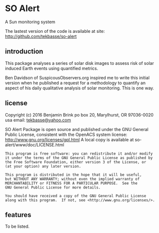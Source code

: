 SO Alert
========

A Sun monitoring system

The lastest version of the code is available at site:
 http://github.com/tekbasse/so-alert

introduction
------------

This package analyses a series of solar disk images to
assess risk of solar induced Earth events using quantified metrics.


Ben Davidson of SuspicousObservers.org 
inspired me to write this initial version
when he published a request for a methodology to 
quantify an aspect of his daily qualitative analysis of 
solar monitoring. This is one way.



license
-------
Copyright (c) 2016 Benjamin Brink
po box 20, Marylhurst, OR 97036-0020 usa
email: tekbasse@yahoo.com

SO Alert Package is open source and published under the GNU General Public License, 
consistent with the OpenACS system license: http://www.gnu.org/licenses/gpl.html
A local copy is available at so-alert/www/doc/LICENSE.html

    This program is free software: you can redistribute it and/or modify
    it under the terms of the GNU General Public License as published by
    the Free Software Foundation, either version 3 of the License, or
    (at your option) any later version.

    This program is distributed in the hope that it will be useful,
    but WITHOUT ANY WARRANTY; without even the implied warranty of
    MERCHANTABILITY or FITNESS FOR A PARTICULAR PURPOSE.  See the
    GNU General Public License for more details.

    You should have received a copy of the GNU General Public License
    along with this program.  If not, see <http://www.gnu.org/licenses/>.


features
--------

To be listed. 






